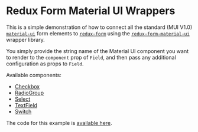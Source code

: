 # Redux Form Material UI Wrappers

This is a simple demonstration of how to connect all the standard (MUI V1.0)
[`material-ui`](https://github.com/mui-org/material-ui) form elements to
[`redux-form`](https://github.com/erikras/redux-form) using the
[`redux-form-material-ui`](https://github.com/erikras/redux-form-material-ui) wrapper library.

You simply provide the string name of the Material UI component you want to render to the
`component` prop of `Field`, and then pass any additional configuration as props to `Field`.

Available components:

* [Checkbox](https://material-ui-next.com/api/checkbox)
* [RadioGroup](https://material-ui-next.com/api/radio-group)
* [Select](https://material-ui-next.com/api/select)
* [TextField](https://material-ui-next.com/api/text-field)
* [Switch](https://material-ui-next.com/api/switch)

The code for this example is
[available here](https://github.com/erikras/redux-form-material-ui/tree/master/example).
